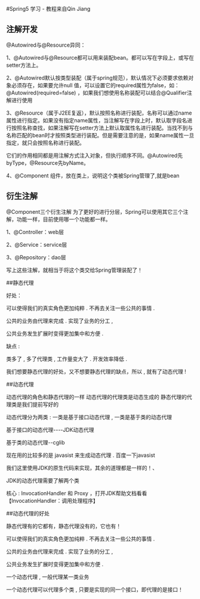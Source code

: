 #Spring5 学习 - 教程来自Qin Jiang

## 注解开发
@Autowired与@Resource异同：

1、@Autowired与@Resource都可以用来装配bean。都可以写在字段上，或写在setter方法上。

2、@Autowired默认按类型装配（属于spring规范），默认情况下必须要求依赖对象必须存在，如果要允许null 值，可以设置它的required属性为false，如：@Autowired(required=false) ，如果我们想使用名称装配可以结合@Qualifier注解进行使用

3、@Resource（属于J2EE复返），默认按照名称进行装配，名称可以通过name属性进行指定。如果没有指定name属性，当注解写在字段上时，默认取字段名进行按照名称查找，如果注解写在setter方法上默认取属性名进行装配。当找不到与名称匹配的bean时才按照类型进行装配。但是需要注意的是，如果name属性一旦指定，就只会按照名称进行装配。

它们的作用相同都是用注解方式注入对象，但执行顺序不同。@Autowired先byType，@Resource先byName。

4、@Component 组件，放在类上，说明这个类被Spring管理了,就是bean



## 衍生注解

@Component三个衍生注解 为了更好的进行分层，Spring可以使用其它三个注解，功能一样，目前使用哪一个功能都一样。

1、@Controller：web层

2、@Service：service层

3、@Repository：dao层

写上这些注解，就相当于将这个类交给Spring管理装配了！



##静态代理

好处：

可以使得我们的真实角色更加纯粹 . 不再去关注一些公共的事情 .

公共的业务由代理来完成 . 实现了业务的分工 ,

公共业务发生扩展时变得更加集中和方便 .

缺点 :

类多了 , 多了代理类 , 工作量变大了 . 开发效率降低 .

我们想要静态代理的好处，又不想要静态代理的缺点，所以 , 就有了动态代理 !


##动态代理

动态代理的角色和静态代理的一样 动态代理的代理类是动态生成的 静态代理的代理类是我们提前写好的

动态代理分为两类 : 一类是基于接口动态代理 , 一类是基于类的动态代理

基于接口的动态代理----JDK动态代理

基于类的动态代理--cglib

现在用的比较多的是 javasist 来生成动态代理 . 百度一下javasist

我们这里使用JDK的原生代码来实现，其余的道理都是一样的！、

JDK的动态代理需要了解两个类

核心 : InvocationHandler 和 Proxy ，打开JDK帮助文档看看 【InvocationHandler：调用处理程序】


##动态代理的好处

静态代理有的它都有，静态代理没有的，它也有！

可以使得我们的真实角色更加纯粹 . 不再去关注一些公共的事情 .

公共的业务由代理来完成 . 实现了业务的分工 ,

公共业务发生扩展时变得更加集中和方便 .

一个动态代理 , 一般代理某一类业务

一个动态代理可以代理多个类 , 只要是实现的同一个接口，即代理的是接口！